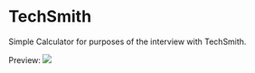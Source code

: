 # TechSmith
Simple Calculator for purposes of the interview with TechSmith.

Preview:
![](https://thumbs.gfycat.com/BlondIllinformedArabianwildcat-max-1mb.gif)

